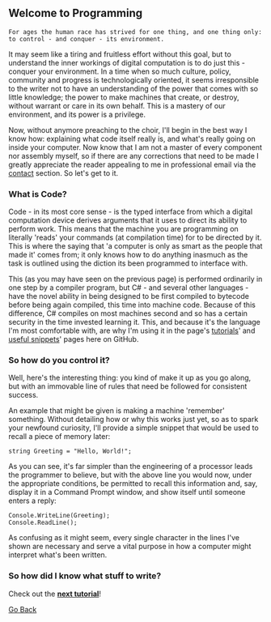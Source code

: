 ## Welcome to Programming

``For ages the human race has strived for one thing, and one thing only: to control - and conquer - its environment. ``

It may seem like a tiring and fruitless effort without this goal, but to understand the inner workings of digital computation is to do just this - conquer your environment. In a time when so much culture, policy, community and progress is technologically oriented, it seems irresponsible to the writer not to have an understanding of the power that comes with so little knowledge; the power to make machines that create, or destroy, without warrant or care in its own behalf. This is a mastery of our environment, and its power is a privilege.

Now, without anymore preaching to the choir, I'll begin in the best way I know how: explaining what code itself really is, and what's really going on inside your computer. Now know that I am not a master of every component nor assembly myself, so if there are any corrections that need to be made I greatly appreciate the reader appealing to me in professional email via the [contact](https://trevorghseay.github.io/goto-Toggle/Contact) section. So let's get to it.

### What is Code?

Code - in its most core sense - is the typed interface from which a digital computation device derives arguments that it uses to direct its ability to perform work. This means that the machine you are programming on literally 'reads' your commands (at compilation time) for to be directed by it. This is where the saying that 'a computer is only as smart as the people that made it' comes from; it only knows how to do anything inasmuch as the task is outlined using the diction its been programmed to interface with.

This (as you may have seen on the previous page) is performed ordinarily in one step by a compiler program, but C# - and several other languages - have the novel ability in being designed to be first compiled to bytecode before being again compiled, this time into machine code. Because of this difference, C# compiles on most machines second and so has a certain security in the time invested learning it. This, and because it's the language I'm most comfortable with, are why I'm using it in the page's [tutorials](https://trevorghseay.github.io/goto-Toggle/Tutorials)' and [useful snippets](https://trevorghseay.github.io/goto-Toggle/Projects)' pages here on GitHub.

### So how do you control it?

Well, here's the interesting thing: you kind of make it up as you go along, but with an immovable line of rules that need be followed for consistent success. 

An example that might be given is making a machine 'remember' something. Without detailing how or why this works just yet, so as to spark your newfound curiosity, I'll provide a simple snippet that would be used to recall a piece of memory later:

    string Greeting = "Hello, World!";

As you can see, it's far simpler than the engineering of a processor leads the programmer to believe, but with the above line you would now, under the appropriate conditions, be permitted to recall this information and, say, display it in a Command Prompt window, and show itself until someone enters a reply:

    Console.WriteLine(Greeting);
    Console.ReadLine();

As confusing as it might seem, every single character in the lines I've shown are necessary and serve a vital purpose in how a computer might interpret what's been written.

### So how did I know what stuff to write?

Check out the **[next tutorial](https://trevorghseay.github.io/goto-Toggle/Scopes)**!

[Go Back](https://trevorghseay.github.io/goto-Toggle/Tutorials)
